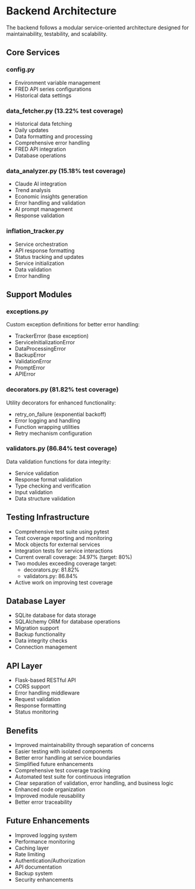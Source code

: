 # Backend Architecture

The backend follows a modular service-oriented architecture designed for maintainability, testability, and scalability.

## Core Services

### config.py
- Environment variable management
- FRED API series configurations
- Historical data settings

### data_fetcher.py (13.22% test coverage)
- Historical data fetching
- Daily updates
- Data formatting and processing
- Comprehensive error handling
- FRED API integration
- Database operations

### data_analyzer.py (15.18% test coverage)
- Claude AI integration
- Trend analysis
- Economic insights generation
- Error handling and validation
- AI prompt management
- Response validation

### inflation_tracker.py
- Service orchestration
- API response formatting
- Status tracking and updates
- Service initialization
- Data validation
- Error handling

## Support Modules

### exceptions.py
Custom exception definitions for better error handling:
- TrackerError (base exception)
- ServiceInitializationError
- DataProcessingError
- BackupError
- ValidationError
- PromptError
- APIError

### decorators.py (81.82% test coverage)
Utility decorators for enhanced functionality:
- retry_on_failure (exponential backoff)
- Error logging and handling
- Function wrapping utilities
- Retry mechanism configuration

### validators.py (86.84% test coverage)
Data validation functions for data integrity:
- Service validation
- Response format validation
- Type checking and verification
- Input validation
- Data structure validation

## Testing Infrastructure
- Comprehensive test suite using pytest
- Test coverage reporting and monitoring
- Mock objects for external services
- Integration tests for service interactions
- Current overall coverage: 34.97% (target: 80%)
- Two modules exceeding coverage target:
  * decorators.py: 81.82%
  * validators.py: 86.84%
- Active work on improving test coverage

## Database Layer
- SQLite database for data storage
- SQLAlchemy ORM for database operations
- Migration support
- Backup functionality
- Data integrity checks
- Connection management

## API Layer
- Flask-based RESTful API
- CORS support
- Error handling middleware
- Request validation
- Response formatting
- Status monitoring

## Benefits
- Improved maintainability through separation of concerns
- Easier testing with isolated components
- Better error handling at service boundaries
- Simplified future enhancements
- Comprehensive test coverage tracking
- Automated test suite for continuous integration
- Clear separation of validation, error handling, and business logic
- Enhanced code organization
- Improved module reusability
- Better error traceability

## Future Enhancements
- Improved logging system
- Performance monitoring
- Caching layer
- Rate limiting
- Authentication/Authorization
- API documentation
- Backup system
- Security enhancements
